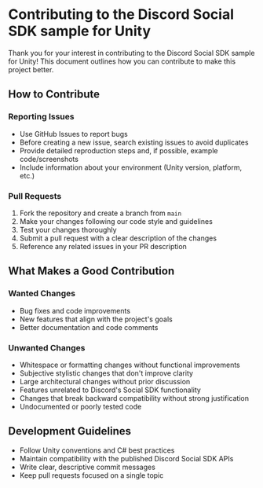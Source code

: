 # Contributing to the Discord Social SDK sample for Unity

Thank you for your interest in contributing to the Discord Social SDK sample for Unity! This document outlines how you can contribute to make this project better.

## How to Contribute

### Reporting Issues

- Use GitHub Issues to report bugs
- Before creating a new issue, search existing issues to avoid duplicates
- Provide detailed reproduction steps and, if possible, example code/screenshots
- Include information about your environment (Unity version, platform, etc.)

### Pull Requests

1. Fork the repository and create a branch from `main`
2. Make your changes following our code style and guidelines
3. Test your changes thoroughly
4. Submit a pull request with a clear description of the changes
5. Reference any related issues in your PR description

## What Makes a Good Contribution

### Wanted Changes

- Bug fixes and code improvements
- New features that align with the project's goals
- Better documentation and code comments

### Unwanted Changes

- Whitespace or formatting changes without functional improvements
- Subjective stylistic changes that don't improve clarity
- Large architectural changes without prior discussion
- Features unrelated to Discord's Social SDK functionality
- Changes that break backward compatibility without strong justification
- Undocumented or poorly tested code

## Development Guidelines

- Follow Unity conventions and C# best practices
- Maintain compatibility with the published Discord Social SDK APIs
- Write clear, descriptive commit messages
- Keep pull requests focused on a single topic
